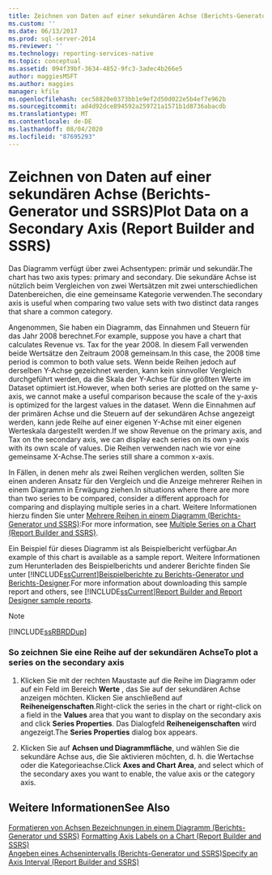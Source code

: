 ```yaml
---
title: Zeichnen von Daten auf einer sekundären Achse (Berichts-Generator und SSRS) | Microsoft-Dokumentation
ms.custom: ''
ms.date: 06/13/2017
ms.prod: sql-server-2014
ms.reviewer: ''
ms.technology: reporting-services-native
ms.topic: conceptual
ms.assetid: 094f39bf-3634-4852-9fc3-3adec4b266e5
author: maggiesMSFT
ms.author: maggies
manager: kfile
ms.openlocfilehash: cec58820e0373bb1e9ef2d50d022e5b4ef7e962b
ms.sourcegitcommit: ad4d92dce894592a259721a1571b1d8736abacdb
ms.translationtype: MT
ms.contentlocale: de-DE
ms.lasthandoff: 08/04/2020
ms.locfileid: "87695293"
---
```

# <a name="plot-data-on-a-secondary-axis-report-builder-and-ssrs"></a><span data-ttu-id="6ab47-102">Zeichnen von Daten auf einer sekundären Achse (Berichts-Generator und SSRS)</span><span class="sxs-lookup"><span data-stu-id="6ab47-102">Plot Data on a Secondary Axis (Report Builder and SSRS)</span></span>
  <span data-ttu-id="6ab47-103">Das Diagramm verfügt über zwei Achsentypen: primär und sekundär.</span><span class="sxs-lookup"><span data-stu-id="6ab47-103">The chart has two axis types: primary and secondary.</span></span> <span data-ttu-id="6ab47-104">Die sekundäre Achse ist nützlich beim Vergleichen von zwei Wertsätzen mit zwei unterschiedlichen Datenbereichen, die eine gemeinsame Kategorie verwenden.</span><span class="sxs-lookup"><span data-stu-id="6ab47-104">The secondary axis is useful when comparing two value sets with two distinct data ranges that share a common category.</span></span>  
  
 <span data-ttu-id="6ab47-105">Angenommen, Sie haben ein Diagramm, das Einnahmen und Steuern für das Jahr 2008 berechnet.</span><span class="sxs-lookup"><span data-stu-id="6ab47-105">For example, suppose you have a chart that calculates Revenue vs. Tax for the year 2008.</span></span> <span data-ttu-id="6ab47-106">In diesem Fall verwenden beide Wertsätze den Zeitraum 2008 gemeinsam.</span><span class="sxs-lookup"><span data-stu-id="6ab47-106">In this case, the 2008 time period is common to both value sets.</span></span> <span data-ttu-id="6ab47-107">Wenn beide Reihen jedoch auf derselben Y-Achse gezeichnet werden, kann kein sinnvoller Vergleich durchgeführt werden, da die Skala der Y-Achse für die größten Werte im Dataset optimiert ist.</span><span class="sxs-lookup"><span data-stu-id="6ab47-107">However, when both series are plotted on the same y-axis, we cannot make a useful comparison because the scale of the y-axis is optimized for the largest values in the dataset.</span></span> <span data-ttu-id="6ab47-108">Wenn die Einnahmen auf der primären Achse und die Steuern auf der sekundären Achse angezeigt werden, kann jede Reihe auf einer eigenen Y-Achse mit einer eigenen Werteskala dargestellt werden.</span><span class="sxs-lookup"><span data-stu-id="6ab47-108">If we show Revenue on the primary axis, and Tax on the secondary axis, we can display each series on its own y-axis with its own scale of values.</span></span> <span data-ttu-id="6ab47-109">Die Reihen verwenden nach wie vor eine gemeinsame X-Achse.</span><span class="sxs-lookup"><span data-stu-id="6ab47-109">The series still share a common x-axis.</span></span>  
  
 <span data-ttu-id="6ab47-110">In Fällen, in denen mehr als zwei Reihen verglichen werden, sollten Sie einen anderen Ansatz für den Vergleich und die Anzeige mehrerer Reihen in einem Diagramm in Erwägung ziehen.</span><span class="sxs-lookup"><span data-stu-id="6ab47-110">In situations where there are more than two series to be compared, consider a different approach for comparing and displaying multiple series in a chart.</span></span> <span data-ttu-id="6ab47-111">Weitere Informationen hierzu finden Sie unter [Mehrere Reihen in einem Diagramm &#40;Berichts-Generator und SSRS&#41;](multiple-series-on-a-chart-report-builder-and-ssrs.md):</span><span class="sxs-lookup"><span data-stu-id="6ab47-111">For more information, see [Multiple Series on a Chart &#40;Report Builder and SSRS&#41;](multiple-series-on-a-chart-report-builder-and-ssrs.md).</span></span>  
  
 <span data-ttu-id="6ab47-112">Ein Beispiel für dieses Diagramm ist als Beispielbericht verfügbar.</span><span class="sxs-lookup"><span data-stu-id="6ab47-112">An example of this chart is available as a sample report.</span></span> <span data-ttu-id="6ab47-113">Weitere Informationen zum Herunterladen des Beispielberichts und anderer Berichte finden Sie unter [!INCLUDE[ssCurrent](../../includes/sscurrent-md.md)][Beispielberichte zu Berichts-Generator und Berichts-Designer](https://go.microsoft.com/fwlink/?LinkId=198283).</span><span class="sxs-lookup"><span data-stu-id="6ab47-113">For more information about downloading this sample report and others, see [!INCLUDE[ssCurrent](../../includes/sscurrent-md.md)][Report Builder and Report Designer sample reports](https://go.microsoft.com/fwlink/?LinkId=198283).</span></span>  
  
> [!NOTE]  
>  [!INCLUDE[ssRBRDDup](../../includes/ssrbrddup-md.md)]  
  
### <a name="to-plot-a-series-on-the-secondary-axis"></a><span data-ttu-id="6ab47-114">So zeichnen Sie eine Reihe auf der sekundären Achse</span><span class="sxs-lookup"><span data-stu-id="6ab47-114">To plot a series on the secondary axis</span></span>  
  
1.  <span data-ttu-id="6ab47-115">Klicken Sie mit der rechten Maustaste auf die Reihe im Diagramm oder auf ein Feld im Bereich **Werte** , das Sie auf der sekundären Achse anzeigen möchten. Klicken Sie anschließend auf **Reiheneigenschaften**.</span><span class="sxs-lookup"><span data-stu-id="6ab47-115">Right-click the series in the chart or right-click on a field in the **Values** area that you want to display on the secondary axis and click **Series Properties**.</span></span> <span data-ttu-id="6ab47-116">Das Dialogfeld **Reiheneigenschaften** wird angezeigt.</span><span class="sxs-lookup"><span data-stu-id="6ab47-116">The **Series Properties** dialog box appears.</span></span>  
  
2.  <span data-ttu-id="6ab47-117">Klicken Sie auf **Achsen und Diagrammfläche**, und wählen Sie die sekundäre Achse aus, die Sie aktivieren möchten, d. h. die Wertachse oder die Kategorieachse.</span><span class="sxs-lookup"><span data-stu-id="6ab47-117">Click **Axes and Chart Area**, and select which of the secondary axes you want to enable, the value axis or the category axis.</span></span>  
  
## <a name="see-also"></a><span data-ttu-id="6ab47-118">Weitere Informationen</span><span class="sxs-lookup"><span data-stu-id="6ab47-118">See Also</span></span>  
 <span data-ttu-id="6ab47-119">[Formatieren von Achsen Bezeichnungen in einem Diagramm &#40;Berichts-Generator und SSRS&#41;](formatting-axis-labels-on-a-chart-report-builder-and-ssrs.md) </span><span class="sxs-lookup"><span data-stu-id="6ab47-119">[Formatting Axis Labels on a Chart &#40;Report Builder and SSRS&#41;](formatting-axis-labels-on-a-chart-report-builder-and-ssrs.md) </span></span>  
 [<span data-ttu-id="6ab47-120">Angeben eines Achsenintervalls (Berichts-Generator und SSRS)</span><span class="sxs-lookup"><span data-stu-id="6ab47-120">Specify an Axis Interval &#40;Report Builder and SSRS&#41;</span></span>](specify-an-axis-interval-report-builder-and-ssrs.md)  
  
  

